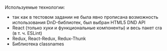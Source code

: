 Используемые технологии:

- так как в тестовом задании не была явно прописана возможность использования DnD-библиотек, был выбран HTML5 DND API
- React (только хуки и функциональные компоненты) и весь пакет cra (в т. ч. ESLint)
- Redux, React-Redux, Redux-Thunk
- Библиотека classnames

